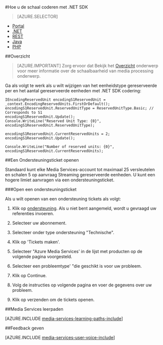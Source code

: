 <properties 
    pageTitle="Het toevoegen van codering eenheden" 
    description="Leer hoe u het toevoegen van codering eenheden met .NET"  
    services="media-services" 
    documentationCenter="" 
    authors="juliako" 
    manager="erikre" 
    editor=""/>

<tags 
    ms.service="media-services" 
    ms.workload="media" 
    ms.tgt_pltfrm="na" 
    ms.devlang="na" 
    ms.topic="article" 
    ms.date="09/01/2016"
    ms.author="juliako;milangada;gtrifonov"/>


#<a name="how-to-scale-encoding-with-net-sdk"></a>Hoe u de schaal coderen met .NET SDK

> [AZURE.SELECTOR]
- [Portal](media-services-portal-scale-media-processing.md )
- [.NET](media-services-dotnet-encoding-units.md)
- [REST](https://msdn.microsoft.com/library/azure/dn859236.aspx)
- [Java](https://github.com/southworkscom/azure-sdk-for-media-services-java-samples)
- [PHP](https://github.com/Azure/azure-sdk-for-php/tree/master/examples/MediaServices)

##<a name="overview"></a>Overzicht

>[AZURE.IMPORTANT] Zorg ervoor dat Bekijk het [Overzicht](media-services-scale-media-processing-overview.md) onderwerp voor meer informatie over de schaalbaarheid van media processing onderwerp.
 
Ga als volgt te werk als u wilt wijzigen van het eenheidstype gereserveerde per en het aantal gereserveerde eenheden met .NET SDK codering:

    IEncodingReservedUnit encodingS1ReservedUnit = _context.EncodingReservedUnits.FirstOrDefault();
    encodingS1ReservedUnit.ReservedUnitType = ReservedUnitType.Basic; // Corresponds to S1
    encodingS1ReservedUnit.Update();
    Console.WriteLine("Reserved Unit Type: {0}", encodingS1ReservedUnit.ReservedUnitType);
    
    encodingS1ReservedUnit.CurrentReservedUnits = 2;
    encodingS1ReservedUnit.Update();
    
    Console.WriteLine("Number of reserved units: {0}", encodingS1ReservedUnit.CurrentReservedUnits);

##<a name="opening-a-support-ticket"></a>Een Ondersteuningsticket openen

Standaard kunt elke Media Services-account tot maximaal 25 versleutelen en schalen 5 op aanvraag Streaming gereserveerde eenheden. U kunt een hogere limiet aanvragen via een ondersteuningsticket.

###<a name="open-a-support-ticket"></a>Open een ondersteuningsticket

Als u wilt openen van een ondersteuning tickets als volgt:

1. Klik op [ondersteuning](https://manage.windowsazure.com/?getsupport=true). Als u niet bent aangemeld, wordt u gevraagd uw referenties invoeren.

1. Selecteer uw abonnement.

1. Selecteer onder type ondersteuning "Technische".

1. Klik op 'Tickets maken'.

1. Selecteer "Azure Media Services' in de lijst met producten op de volgende pagina voorgesteld.

1. Selecteer een probleemtype' "die geschikt is voor uw probleem.

1. Klik op Continue.

1. Volg de instructies op volgende pagina en voer de gegevens over uw probleem.

1. Klik op verzenden om de tickets openen.



##<a name="media-services-learning-paths"></a>Media Services leerpaden

[AZURE.INCLUDE [media-services-learning-paths-include](../../includes/media-services-learning-paths-include.md)]

##<a name="provide-feedback"></a>Feedback geven

[AZURE.INCLUDE [media-services-user-voice-include](../../includes/media-services-user-voice-include.md)]
